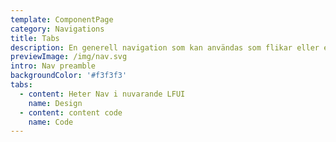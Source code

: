 ```yaml
---
template: ComponentPage
category: Navigations
title: Tabs
description: En generell navigation som kan användas som flikar eller externa kampanjsidor.
previewImage: /img/nav.svg
intro: Nav preamble
backgroundColor: '#f3f3f3'
tabs:
  - content: Heter Nav i nuvarande LFUI
    name: Design
  - content: content code
    name: Code
---
```


